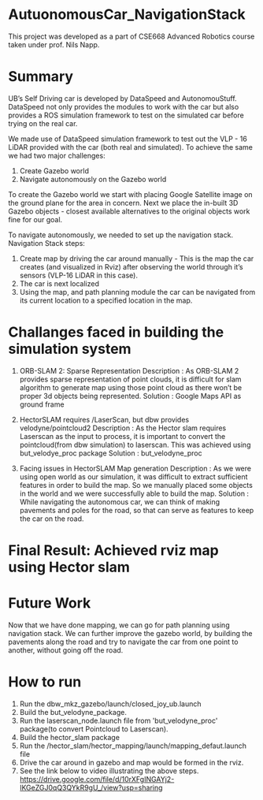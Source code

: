 # AutuonomousCar_NavigationStack

This project was developed as a part of CSE668 Advanced Robotics course taken under prof. Nils Napp.

# Summary

UB’s Self Driving car is developed by DataSpeed and AutonomouStuff. DataSpeed not only
provides the modules to work with the car but also provides a ROS simulation framework to test
on the simulated car before trying on the real car.

We made use of DataSpeed simulation framework to test out the VLP - 16 LiDAR provided with
the car (both real and simulated). To achieve the same we had two major challenges:
1. Create Gazebo world
2. Navigate autonomously on the Gazebo world

To create the Gazebo world we start with placing Google Satellite image on the ground plane
for the area in concern. Next we place the in-built 3D Gazebo objects - closest available
alternatives to the original objects work fine for our goal.

To navigate autonomously, we needed to set up the navigation stack.
Navigation Stack steps:
1. Create map by driving the car around manually - This is the map the car creates (and
visualized in Rviz) after observing the world through it’s sensors (VLP-16 LiDAR in this
case).
2. The car is next localized
3. Using the map, and path planning module the car can be navigated from its current
location to a specified location in the map.

# Challanges faced in building the simulation system

1. ORB-SLAM 2: Sparse Representation
Description : As ORB-SLAM 2 provides sparse representation of point clouds, it is difficult
for slam algorithm to generate map using those point cloud as there won’t be proper 3d
objects being represented.
Solution : Google Maps API as ground frame

2. HectorSLAM requires /LaserScan, but dbw provides velodyne/pointcloud2
Description : As the Hector slam requires Laserscan as the input to process, it is
important to convert the pointcloud(from dbw simulation) to laserscan. This was
achieved using but_velodye_proc package
Solution : but_velodyne_proc

3. Facing issues in HectorSLAM Map generation
Description : As we were using open world as our simulation, it was difficult to extract
sufficient features in order to build the map. So we manually placed some objects in the
world and we were successfully able to build the map.
Solution : While navigating the autonomous car, we can think of making pavements and
poles for the road, so that can serve as features to keep the car on the road.

# Final Result: Achieved rviz map using Hector slam 

# Future Work 
Now that we have done mapping, we can go for path planning using navigation stack.
We can further improve the gazebo world, by building the pavements along the road and try to
navigate the car from one point to another, without going off the road.

# How to run

1. Run the dbw_mkz_gazebo/launch/closed_joy_ub.launch
2. Build the but_velodyne_package.
3. Run the laserscan_node.launch file from 'but_velodyne_proc' package(to convert
Pointcloud to Laserscan).
4. Build the hector_slam package
5. Run the /hector_slam/hector_mapping/launch/mapping_defaut.launch file
6. Drive the car around in gazebo and map would be formed in the rviz.
7. See the link below to video illustrating the above steps.
https://drive.google.com/file/d/10rXFgINGAYj2-lKGeZGJ0qQ3QYkR9gU_/view?usp=sharing
